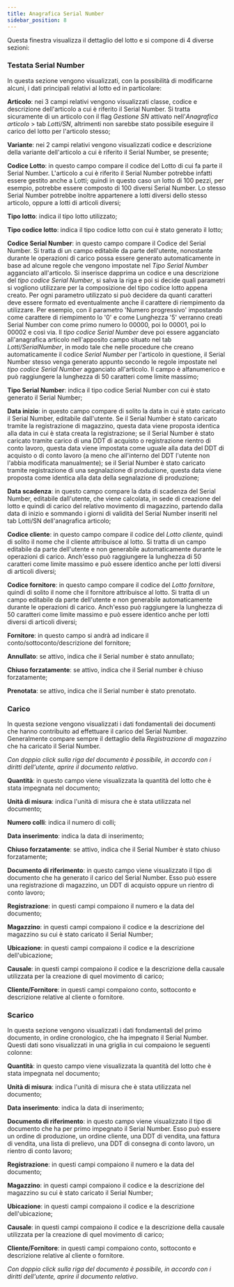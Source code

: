 ```yaml
---
title: Anagrafica Serial Number
sidebar_position: 8
---
```


Questa finestra visualizza il dettaglio del lotto e si compone di 4 diverse sezioni: 

### Testata Serial Number

In questa sezione vengono visualizzati, con la possibilità di modificarne alcuni, i dati principali relativi al lotto ed in particolare:

**Articolo**: nei 3 campi relativi vengono visualizzati classe, codice e descrizione dell'articolo a cui è riferito il Serial Number. Si tratta sicuramente di un articolo con il flag *Gestione SN* attivato nell'*Anagrafica articolo* >  tab *Lotti/SN*, altrimenti non sarebbe stato possibile eseguire il carico del lotto per l'articolo stesso;

**Variante**: nei 2 campi relativi vengono visualizzati codice e descrizione della variante dell'articolo a cui è riferito il Serial Number, se presente;

**Codice Lotto**: in questo campo compare il codice del Lotto di cui fa parte il Serial Number. L'articolo a cui è riferito il Serial Number potrebbe infatti essere gestito anche a Lotti; quindi in questo caso un lotto di 100 pezzi, per esempio, potrebbe essere composto di 100 diversi Serial Number. Lo stesso Serial Number potrebbe inoltre appartenere a lotti diversi dello stesso articolo, oppure a lotti di articoli diversi;

**Tipo lotto**: indica il tipo lotto utilizzato;

**Tipo codice lotto**: indica il tipo codice lotto con cui è stato generato il lotto;

**Codice Serial Number**: in questo campo compare il Codice del Serial Number. Si tratta di un campo editabile da parte dell'utente, nonostante durante le operazioni di carico possa essere generato automaticamente in base ad alcune regole che vengono impostate nel *Tipo Serial Number* agganciato all'articolo. Si inserisce dapprima un codice e una descrizione del *tipo codice Serial Number*, si salva la riga e poi si decide quali parametri si vogliono utilizzare per la composizione del tipo codice lotto appena creato. Per ogni parametro utilizzato si può decidere da quanti caratteri deve essere formato ed eventualmente anche il carattere di riempimento da utilizzare. Per esempio, con il parametro 'Numero progressivo' impostando come carattere di riempimento lo '0' e come Lunghezza '5' verranno creati Serial Number con come primo numero lo 00000, poi lo 00001, poi lo 00002 e così via. Il *tipo codice Serial Number* deve poi essere agganciato all'anagrafica articolo nell'apposito campo situato nel tab *Lotti/SerialNumber*, in modo tale che nelle procedure che creano automaticamente il codice *Serial Number* per l'articolo in questione, il Serial Number stesso venga generato appunto secondo le regole impostate nel *tipo codice Serial Number* agganciato all'articolo. Il campo è alfanumerico e può raggiungere la lunghezza di 50 caratteri come limite massimo;

**Tipo Serial Number**: indica il tipo codice Serial Number con cui è stato generato il Serial Number;

**Data inizio**: in questo campo compare di solito la data in cui è stato caricato il Serial Number, editabile dall'utente. Se il Serial Number è stato caricato tramite la registrazione di magazzino, questa data viene proposta identica alla data in cui è stata creata la registrazione; se il Serial Number è stato caricato tramite carico di una DDT di acquisto o registrazione rientro di conto lavoro, questa data viene impostata come uguale alla data del DDT di acquisto o di conto lavoro (a meno che all'interno del DDT l'utente non l'abbia modificata manualmente); se il Serial Number è stato caricato tramite registrazione di una segnalazione di produzione, questa data viene proposta come identica alla data della segnalazione di produzione;

**Data scadenza**: in questo campo compare la data di scadenza del Serial Number, editabile dall'utente, che viene calcolata, in sede di creazione del lotto e quindi di carico del relativo movimento di magazzino, partendo dalla data di inizio e sommando i giorni di validità del Serial Number inseriti nel tab Lotti/SN dell'anagrafica articolo;

**Codice cliente**: in questo campo compare il codice del *Lotto cliente*, quindi di solito il nome che il cliente attribuisce al lotto. Si tratta di un campo editabile da parte dell'utente e non generabile automaticamente durante le operazioni di carico. Anch'esso può raggiungere la lunghezza di 50 caratteri come limite massimo e può essere identico anche per lotti diversi di articoli diversi;

**Codice fornitore**: in questo campo compare il codice del *Lotto fornitore*, quindi di solito il nome che il fornitore attribuisce al lotto. Si tratta di un campo editabile da parte dell'utente e non generabile automaticamente durante le operazioni di carico. Anch'esso può raggiungere la lunghezza di 50 caratteri come limite massimo e può essere identico anche per lotti diversi di articoli diversi;

**Fornitore**: in questo campo si andrà ad indicare il conto/sottoconto/descrizione del fornitore;

**Annullato**: se attivo, indica che il Serial number è stato annullato;

**Chiuso forzatamente**: se attivo, indica che il Serial number è chiuso forzatamente;

**Prenotata**: se attivo, indica che il Serial number è stato prenotato.

### Carico

In questa sezione vengono visualizzati i dati fondamentali dei documenti che hanno contribuito ad effettuare il carico del Serial Number. Generalmente compare sempre il dettaglio della *Registrazione di magazzino* che ha caricato il Serial Number.

*Con doppio click sulla riga del documento è possibile, in accordo con i diritti dell'utente, aprire il documento relativo*.

**Quantità**: in questo campo viene visualizzata la quantità del lotto che è stata impegnata nel documento;

**Unità di misura**: indica l'unità di misura che è stata utilizzata nel documento;

**Numero colli**: indica il numero di colli;

**Data inserimento**: indica la data di inserimento;

**Chiuso forzatamente**: se attivo, indica che il Serial Number è stato chiuso forzatamente;

**Documento di riferimento**: in questo campo viene visualizzato il tipo di documento che ha generato il carico del Serial Number. Esso può essere una registrazione di magazzino, un DDT di acquisto oppure un rientro di conto lavoro;

**Registrazione**: in questi campi compaiono il numero e la data del documento;

**Magazzino**: in questi campi compaiono il codice e la descrizione del magazzino su cui è stato caricato il Serial Number;

**Ubicazione**: in questi campi compaiono il codice e la descrizione dell'ubicazione;

**Causale**: in questi campi compaiono il codice e la descrizione della causale utilizzata per la creazione di quel movimento di carico;

**Cliente/Fornitore**: in questi campi compaiono conto, sottoconto e descrizione relative al cliente o fornitore.

### Scarico

In questa sezione vengono visualizzati i dati fondamentali del primo documento, in ordine cronologico, che ha impegnato il Serial Number. Questi dati sono visualizzati in una griglia in cui compaiono le seguenti colonne:

**Quantità**: in questo campo viene visualizzata la quantità del lotto che è stata impegnata nel documento;

**Unità di misura**: indica l'unità di misura che è stata utilizzata nel documento;

**Data inserimento**: indica la data di inserimento;

**Documento di riferimento**: in questo campo viene visualizzato il tipo di documento che ha per primo impegnato il Serial Number. Esso può essere un ordine di produzione, un ordine cliente, una DDT di vendita, una fattura di vendita, una lista di prelievo, una DDT di consegna di conto lavoro, un rientro di conto lavoro;

**Registrazione**: in questi campi compaiono il numero e la data del documento;

**Magazzino**: in questi campi compaiono il codice e la descrizione del magazzino su cui è stato caricato il Serial Number;

**Ubicazione**: in questi campi compaiono il codice e la descrizione dell'ubicazione;

**Causale**: in questi campi compaiono il codice e la descrizione della causale utilizzata per la creazione di quel movimento di carico;

**Cliente/Fornitore**: in questi campi compaiono conto, sottoconto e descrizione relative al cliente o fornitore.

*Con doppio click sulla riga del documento è possibile, in accordo con i diritti dell'utente, aprire il documento relativo*.